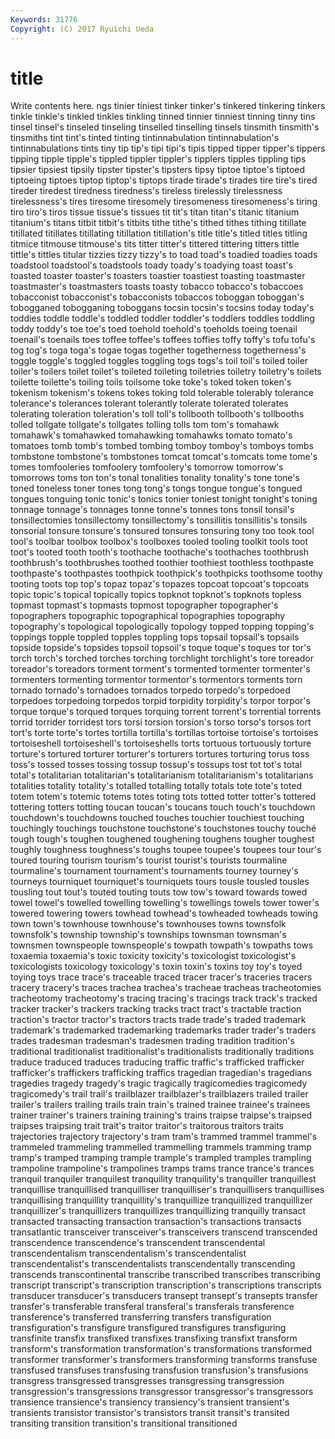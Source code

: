 ```yaml
---
Keywords: 31776 
Copyright: (C) 2017 Ryuichi Ueda
---
```


# title

Write contents here.
ngs tinier tiniest tinker tinker's
tinkered tinkering tinkers tinkle tinkle's tinkled tinkles tinkling tinned tinnier
tinniest tinning tinny tins tinsel tinsel's tinseled tinseling tinselled tinselling
tinsels tinsmith tinsmith's tinsmiths tint tint's tinted tinting tintinnabulation tintinnabulation's
tintinnabulations tints tiny tip tip's tipi tipi's tipis tipped tipper
tipper's tippers tipping tipple tipple's tippled tippler tippler's tipplers tipples
tippling tips tipsier tipsiest tipsily tipster tipster's tipsters tipsy tiptoe
tiptoe's tiptoed tiptoeing tiptoes tiptop tiptop's tiptops tirade tirade's tirades
tire tire's tired tireder tiredest tiredness tiredness's tireless tirelessly tirelessness
tirelessness's tires tiresome tiresomely tiresomeness tiresomeness's tiring tiro tiro's tiros
tissue tissue's tissues tit tit's titan titan's titanic titanium titanium's
titans titbit titbit's titbits tithe tithe's tithed tithes tithing titillate
titillated titillates titillating titillation titillation's title title's titled titles titling
titmice titmouse titmouse's tits titter titter's tittered tittering titters tittle
tittle's tittles titular tizzies tizzy tizzy's to toad toad's toadied
toadies toads toadstool toadstool's toadstools toady toady's toadying toast toast's
toasted toaster toaster's toasters toastier toastiest toasting toastmaster toastmaster's toastmasters
toasts toasty tobacco tobacco's tobaccoes tobacconist tobacconist's tobacconists tobaccos toboggan
toboggan's tobogganed tobogganing toboggans tocsin tocsin's tocsins today today's toddies
toddle toddle's toddled toddler toddler's toddlers toddles toddling toddy toddy's
toe toe's toed toehold toehold's toeholds toeing toenail toenail's toenails
toes toffee toffee's toffees toffies toffy toffy's tofu tofu's tog
tog's toga toga's togae togas together togetherness togetherness's toggle toggle's
toggled toggles toggling togs togs's toil toil's toiled toiler toiler's
toilers toilet toilet's toileted toileting toiletries toiletry toiletry's toilets toilette
toilette's toiling toils toilsome toke toke's toked token token's tokenism
tokenism's tokens tokes toking told tolerable tolerably tolerance tolerance's tolerances
tolerant tolerantly tolerate tolerated tolerates tolerating toleration toleration's toll toll's
tollbooth tollbooth's tollbooths tolled tollgate tollgate's tollgates tolling tolls tom
tom's tomahawk tomahawk's tomahawked tomahawking tomahawks tomato tomato's tomatoes tomb
tomb's tombed tombing tomboy tomboy's tomboys tombs tombstone tombstone's tombstones
tomcat tomcat's tomcats tome tome's tomes tomfooleries tomfoolery tomfoolery's tomorrow
tomorrow's tomorrows toms ton ton's tonal tonalities tonality tonality's tone
tone's toned toneless toner tones tong tong's tongs tongue tongue's
tongued tongues tonguing tonic tonic's tonics tonier toniest tonight tonight's
toning tonnage tonnage's tonnages tonne tonne's tonnes tons tonsil tonsil's
tonsillectomies tonsillectomy tonsillectomy's tonsillitis tonsillitis's tonsils tonsorial tonsure tonsure's tonsured
tonsures tonsuring tony too took tool tool's toolbar toolbox toolbox's
toolboxes tooled tooling toolkit tools toot toot's tooted tooth tooth's
toothache toothache's toothaches toothbrush toothbrush's toothbrushes toothed toothier toothiest toothless
toothpaste toothpaste's toothpastes toothpick toothpick's toothpicks toothsome toothy tooting toots
top top's topaz topaz's topazes topcoat topcoat's topcoats topic topic's
topical topically topics topknot topknot's topknots topless topmast topmast's topmasts
topmost topographer topographer's topographers topographic topographical topographies topography topography's topological
topologically topology topped topping topping's toppings topple toppled topples toppling
tops topsail topsail's topsails topside topside's topsides topsoil topsoil's toque
toque's toques tor tor's torch torch's torched torches torching torchlight
torchlight's tore toreador toreador's toreadors torment torment's tormented tormenter tormenter's
tormenters tormenting tormentor tormentor's tormentors torments torn tornado tornado's tornadoes
tornados torpedo torpedo's torpedoed torpedoes torpedoing torpedos torpid torpidity torpidity's
torpor torpor's torque torque's torqued torques torquing torrent torrent's torrential
torrents torrid torrider torridest tors torsi torsion torsion's torso torso's
torsos tort tort's torte torte's tortes tortilla tortilla's tortillas tortoise
tortoise's tortoises tortoiseshell tortoiseshell's tortoiseshells torts tortuous tortuously torture torture's
tortured torturer torturer's torturers tortures torturing torus toss toss's tossed
tosses tossing tossup tossup's tossups tost tot tot's total total's
totalitarian totalitarian's totalitarianism totalitarianism's totalitarians totalities totality totality's totalled totalling
totally totals tote tote's toted totem totem's totemic totems totes
toting tots totted totter totter's tottered tottering totters totting toucan
toucan's toucans touch touch's touchdown touchdown's touchdowns touched touches touchier
touchiest touching touchingly touchings touchstone touchstone's touchstones touchy touché tough
tough's toughen toughened toughening toughens tougher toughest toughly toughness toughness's
toughs toupee toupee's toupees tour tour's toured touring tourism tourism's
tourist tourist's tourists tourmaline tourmaline's tournament tournament's tournaments tourney tourney's
tourneys tourniquet tourniquet's tourniquets tours tousle tousled tousles tousling tout
tout's touted touting touts tow tow's toward towards towed towel
towel's towelled towelling towelling's towellings towels tower tower's towered towering
towers towhead towhead's towheaded towheads towing town town's townhouse townhouse's
townhouses towns townsfolk townsfolk's township township's townships townsman townsman's townsmen
townspeople townspeople's towpath towpath's towpaths tows toxaemia toxaemia's toxic toxicity
toxicity's toxicologist toxicologist's toxicologists toxicology toxicology's toxin toxin's toxins toy
toy's toyed toying toys trace trace's traceable traced tracer tracer's
traceries tracers tracery tracery's traces trachea trachea's tracheae tracheas tracheotomies
tracheotomy tracheotomy's tracing tracing's tracings track track's tracked tracker tracker's
trackers tracking tracks tract tract's tractable traction traction's tractor tractor's
tractors tracts trade trade's traded trademark trademark's trademarked trademarking trademarks
trader trader's traders trades tradesman tradesman's tradesmen trading tradition tradition's
traditional traditionalist traditionalist's traditionalists traditionally traditions traduce traduced traduces traducing
traffic traffic's trafficked trafficker trafficker's traffickers trafficking traffics tragedian tragedian's
tragedians tragedies tragedy tragedy's tragic tragically tragicomedies tragicomedy tragicomedy's trail
trail's trailblazer trailblazer's trailblazers trailed trailer trailer's trailers trailing trails
train train's trained trainee trainee's trainees trainer trainer's trainers training
training's trains traipse traipse's traipsed traipses traipsing trait trait's traitor
traitor's traitorous traitors traits trajectories trajectory trajectory's tram tram's trammed
trammel trammel's trammeled trammeling trammelled trammelling trammels tramming tramp tramp's
tramped tramping trample trample's trampled tramples trampling trampoline trampoline's trampolines
tramps trams trance trance's trances tranquil tranquiler tranquilest tranquility tranquility's
tranquiller tranquillest tranquillise tranquillised tranquilliser tranquilliser's tranquillisers tranquillises tranquillising tranquillity
tranquillity's tranquillize tranquillized tranquillizer tranquillizer's tranquillizers tranquillizes tranquillizing tranquilly transact
transacted transacting transaction transaction's transactions transacts transatlantic transceiver transceiver's transceivers
transcend transcended transcendence transcendence's transcendent transcendental transcendentalism transcendentalism's transcendentalist transcendentalist's
transcendentalists transcendentally transcending transcends transcontinental transcribe transcribed transcribes transcribing transcript
transcript's transcription transcription's transcriptions transcripts transducer transducer's transducers transept transept's
transepts transfer transfer's transferable transferal transferal's transferals transference transference's transferred
transferring transfers transfiguration transfiguration's transfigure transfigured transfigures transfiguring transfinite transfix
transfixed transfixes transfixing transfixt transform transform's transformation transformation's transformations transformed
transformer transformer's transformers transforming transforms transfuse transfused transfuses transfusing transfusion
transfusion's transfusions transgress transgressed transgresses transgressing transgression transgression's transgressions transgressor
transgressor's transgressors transience transience's transiency transiency's transient transient's transients transistor
transistor's transistors transit transit's transited transiting transition transition's transitional transitioned
